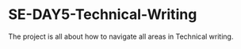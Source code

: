 # SE-DAY5-Technical-Writing
The project is all about how to navigate all areas in Technical writing. 

